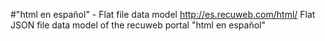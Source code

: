 #"html en español" - Flat file data model
http://es.recuweb.com/html/
Flat JSON file data model of the recuweb portal "html en español"
